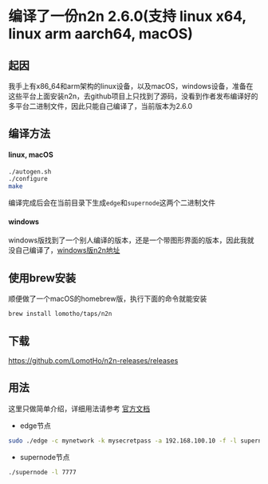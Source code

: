 # 编译了一份n2n 2.6.0(支持 linux x64, linux arm aarch64, macOS)

## 起因
我手上有x86_64和arm架构的linux设备，以及macOS，windows设备，准备在这些平台上面安装n2n，去github项目上只找到了源码，没看到作者发布编译好的多平台二进制文件，因此只能自己编译了，当前版本为2.6.0

## 编译方法
#### linux, macOS

```sh
./autogen.sh
./configure
make
```
编译完成后会在当前目录下生成```edge```和```supernode```这两个二进制文件

#### windows
windows版找到了一个别人编译的版本，还是一个带图形界面的版本，因此我就没自己编译了，[windows版n2n地址](https://bugxia.com/357.html)

## 使用brew安装
顺便做了一个macOS的homebrew版，执行下面的命令就能安装

```sh
brew install lomotho/taps/n2n
```

## 下载
https://github.com/LomotHo/n2n-releases/releases

## 用法
这里只做简单介绍，详细用法请参考 [官方文档](https://github.com/ntop/n2n)

 - edge节点
```sh
sudo ./edge -c mynetwork -k mysecretpass -a 192.168.100.10 -f -l supernode.ntop.org:7777
```

 - supernode节点
```sh
./supernode -l 7777
```

